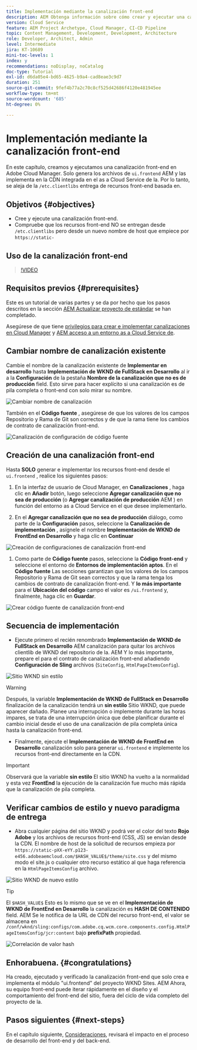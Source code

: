 ```yaml
---
title: Implementación mediante la canalización front-end
description: AEM Obtenga información sobre cómo crear y ejecutar una canalización front-end que genere recursos front-end e implemente en la red de distribución de contenido (CDN) integrada en as a Cloud Service.
version: Cloud Service
feature: AEM Project Archetype, Cloud Manager, CI-CD Pipeline
topic: Content Management, Development, Development, Architecture
role: Developer, Architect, Admin
level: Intermediate
jira: KT-10689
mini-toc-levels: 1
index: y
recommendations: noDisplay, noCatalog
doc-type: Tutorial
exl-id: d6da05e4-bd65-4625-b9a4-cad8eae3c9d7
duration: 251
source-git-commit: 9fef4b77a2c70c8cf525d42686f4120e481945ee
workflow-type: tm+mt
source-wordcount: '685'
ht-degree: 0%

---
```


# Implementación mediante la canalización front-end

En este capítulo, creamos y ejecutamos una canalización front-end en Adobe Cloud Manager. Solo genera los archivos de `ui.frontend` AEM y las implementa en la CDN integrada en el as a Cloud Service de la. Por lo tanto, se aleja de la  `/etc.clientlibs` entrega de recursos front-end basada en.


## Objetivos {#objectives}

* Cree y ejecute una canalización front-end.
* Compruebe que los recursos front-end NO se entregan desde `/etc.clientlibs` pero desde un nuevo nombre de host que empiece por `https://static-`

## Uso de la canalización front-end

>[!VIDEO](https://video.tv.adobe.com/v/3409420?quality=12&learn=on)

## Requisitos previos {#prerequisites}

Este es un tutorial de varias partes y se da por hecho que los pasos descritos en la sección [AEM Actualizar proyecto de estándar](./update-project.md) se han completado.

Asegúrese de que tiene [privilegios para crear e implementar canalizaciones en Cloud Manager](https://experienceleague.adobe.com/docs/experience-manager-cloud-manager/content/requirements/users-and-roles.html?lang=en#role-definitions) y [AEM acceso a un entorno as a Cloud Service de](https://experienceleague.adobe.com/docs/experience-manager-cloud-service/content/implementing/using-cloud-manager/manage-environments.html).

## Cambiar nombre de canalización existente

Cambie el nombre de la canalización existente de __Implementar en desarrollo__ hasta  __Implementación de WKND de FullStack en Desarrollo__ al ir a la __Configuración__ de la pestaña __Nombre de la canalización que no es de producción__ field. Esto sirve para hacer explícito si una canalización es de pila completa o front-end con solo mirar su nombre.

![Cambiar nombre de canalización](assets/fullstack-wknd-deploy-dev-pipeline.png)


También en el __Código fuente__ , asegúrese de que los valores de los campos Repositorio y Rama de Git son correctos y de que la rama tiene los cambios de contrato de canalización front-end.

![Canalización de configuración de código fuente](assets/fullstack-wknd-source-code-config.png)


## Creación de una canalización front-end

Hasta __SOLO__ generar e implementar los recursos front-end desde el `ui.frontend` , realice los siguientes pasos:

1. En la interfaz de usuario de Cloud Manager, en __Canalizaciones__ , haga clic en __Añadir__ botón, luego seleccione __Agregar canalización que no sea de producción__ (o __Agregar canalización de producción__ AEM ) en función del entorno as a Cloud Service en el que desee implementarlo.

1. En el __Agregar canalización que no sea de producción__ diálogo, como parte de la __Configuración__ pasos, seleccione la __Canalización de implementación__ , asígnele el nombre __Implementación de WKND de FrontEnd en Desarrollo__ y haga clic en __Continuar__

![Creación de configuraciones de canalización front-end](assets/create-frontend-pipeline-configs.png)

1. Como parte de __Código fuente__ pasos, seleccione la __Código front-end__ y seleccione el entorno de __Entornos de implementación aptos__. En el __Código fuente__ Las secciones garantizan que los valores de los campos Repositorio y Rama de Git sean correctos y que la rama tenga los cambios de contrato de canalización front-end.
Y __lo más importante__ para el __Ubicación del código__ campo el valor es `/ui.frontend` y, finalmente, haga clic en __Guardar__.

![Crear código fuente de canalización front-end](assets/create-frontend-pipeline-source-code.png)


## Secuencia de implementación

* Ejecute primero el recién renombrado __Implementación de WKND de FullStack en Desarrollo__ AEM canalización para quitar los archivos clientlib de WKND del repositorio de la. AEM Y lo más importante, prepare el para el contrato de canalización front-end añadiendo __Configuración de Sling__ archivos (`SiteConfig`, `HtmlPageItemsConfig`).

![Sitio WKND sin estilo](assets/unstyled-wknd-site.png)

>[!WARNING]
>
>Después, la variable __Implementación de WKND de FullStack en Desarrollo__ finalización de la canalización tendrá un __sin estilo__ Sitio WKND, que puede aparecer dañado. Planee una interrupción o implemente durante las horas impares, se trata de una interrupción única que debe planificar durante el cambio inicial desde el uso de una canalización de pila completa única hasta la canalización front-end.


* Finalmente, ejecute el __Implementación de WKND de FrontEnd en Desarrollo__ canalización solo para generar `ui.frontend` e implemente los recursos front-end directamente en la CDN.

>[!IMPORTANT]
>
>Observará que la variable __sin estilo__ El sitio WKND ha vuelto a la normalidad y esta vez __FrontEnd__ la ejecución de la canalización fue mucho más rápida que la canalización de pila completa.

## Verificar cambios de estilo y nuevo paradigma de entrega

* Abra cualquier página del sitio WKND y podrá ver el color del texto __Rojo Adobe__ y los archivos de recursos front-end (CSS, JS) se envían desde la CDN. El nombre de host de la solicitud de recursos empieza por `https://static-pXX-eYY.p123-e456.adobeaemcloud.com/$HASH_VALUE$/theme/site.css` y del mismo modo el site.js o cualquier otro recurso estático al que haga referencia en la `HtmlPageItemsConfig` archivo.


![Sitio WKND de nuevo estilo](assets/newly-styled-wknd-site.png)



>[!TIP]
>
>El `$HASH_VALUE$` Esto es lo mismo que se ve en el __Implementación de WKND de FrontEnd en Desarrollo__  la canalización es __HASH DE CONTENIDO__ field. AEM Se le notifica de la URL de CDN del recurso front-end, el valor se almacena en `/conf/wknd/sling:configs/com.adobe.cq.wcm.core.components.config.HtmlPageItemsConfig/jcr:content` bajo __prefixPath__ propiedad.


![Correlación de valor hash](assets/hash-value-correlartion.png)



## Enhorabuena. {#congratulations}

Ha creado, ejecutado y verificado la canalización front-end que solo crea e implementa el módulo &quot;ui.frontend&quot; del proyecto WKND Sites. AEM Ahora, su equipo front-end puede iterar rápidamente en el diseño y el comportamiento del front-end del sitio, fuera del ciclo de vida completo del proyecto de la.

## Pasos siguientes {#next-steps}

En el capítulo siguiente, [Consideraciones](considerations.md), revisará el impacto en el proceso de desarrollo del front-end y del back-end.

